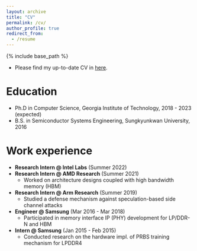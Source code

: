 ```yaml
---
layout: archive
title: "CV"
permalink: /cv/
author_profile: true
redirect_from:
  - /resume
---
```


{% include base_path %}

* Please find my up-to-date CV in <a href='https://docs.google.com/document/d/1AuM5QP76WOSjno6UAZ_eRLECzvLr4kocqMihAOJSZSU/edit?usp=sharing'>here</a>.

Education
======
* Ph.D in Computer Science, Georgia Institute of Technology, 2018 - 2023 (expected)
* B.S. in Semiconductor Systems Engineering, Sungkyunkwan University, 2016

Work experience
======
* <b>Research Intern @ Intel Labs</b> (Summer 2022) 
* <b>Research Intern @ AMD Research</b> (Summer 2021)
	* Worked on architecture designs coupled with high bandwidth memory (HBM)
* <b>Research Intern @ Arm Research</b> (Summer 2019)
	* Studied a defense mechanism against speculation-based side channel attacks
* <b>Engineer @ Samsung</b> (Mar 2016 - Mar 2018)
	* Participated in memory interface IP (PHY) development for LP/DDR-N and HBM
* <b>Intern @ Samsung</b> (Jan 2015 - Feb 2015)
	* Conducted research on the hardware impl. of PRBS training mechanism for LPDDR4
